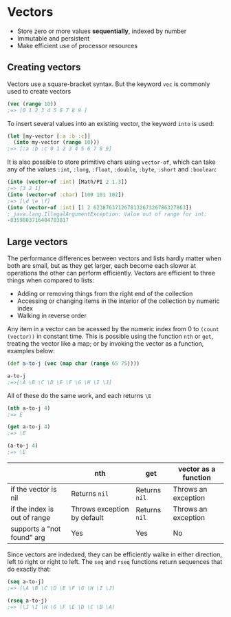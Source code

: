 # Vectors

* Store zero or more values __sequentially__, indexed by number 
* Immutable and persistent
* Make efficient use of processor resources

## Creating vectors

Vectors use a square-bracket syntax. But the keyword `vec` is commonly used to create vectors
```clj
(vec (range 10))
;=> [0 1 2 3 4 5 6 7 8 9 ]
```
To insert several values into an existing vector, the keyword `into` is used:
```clj
(let [my-vector [:a :b :c]]
  (into my-vector (range 10)))
;=> [:a :b :c 0 1 2 3 4 5 6 7 8 9]
```

It is also possible to store primitive chars using `vector-of`, which can take any of the values `:int`, `:long`, `:float`, `:double`, `:byte`, `:short` and `:boolean`:

```clj
(into (vector-of :int) [Math/PI 2 1.3])
;=> [3 2 1]
(into (vector-of :char) [100 101 102])
;=> [\d \e \f]
(into (vector-of :int) [1 2 623876371267813267326786327863])
; java.lang.IllegalArgumentException: Value out of range for int:
-8359803716404783817
```

## Large vectors 

The performance differences between vectors and lists hardly matter when both are small, but as they get larger, each become each slower at operations the other can perform efficiently. Vectors are efficient to three things when compared to lists:

* Adding or removing things from the right end of the collection
* Accessing or changing items in the interior of the collection by numeric index
* Walking in reverse order

Any item in a vector can be acessed by the numeric index from 0 to `(count (vector))` in constant time. This is possible using the function `nth` or `get`, treating the vector like a map; or by invoking the vector as a function, examples below:

```clj
(def a-to-j (vec (map char (range 65 75))))

a-to-j
;=>[\A \B \C \D \E \F \G \H \I \J]
```
All of these do the same work, and each returns `\E`
```clj
(nth a-to-j 4)
;=> E

(get a-to-j 4)
;=> \E

(a-to-j 4)
;=> \E
```

|                              |             nth           |     get     | vector as a function |
|------------------------------|---------------------------|-------------|----------------------|
|if the vector is nil          |Returns `nil`              |Returns `nil`|Throws an exception   |
|if the index is out of range  |Throws exception by default|Returns `nil`|Throws an exception   |
|supports a "not found" arg    |            Yes            |      Yes    |         No           |

Since vectors are indedxed, they can be efficiently walke in either direction, left to right or right to left. The `seq` and `rseq` functions return sequences that do exactly that:
```clj
(seq a-to-j)
;=> (\A \B \C \D \E \F \G \H \I \J)

(rseq a-to-j)
;=> (\J \I \H \G \F \E \D \C \B \A)
```

